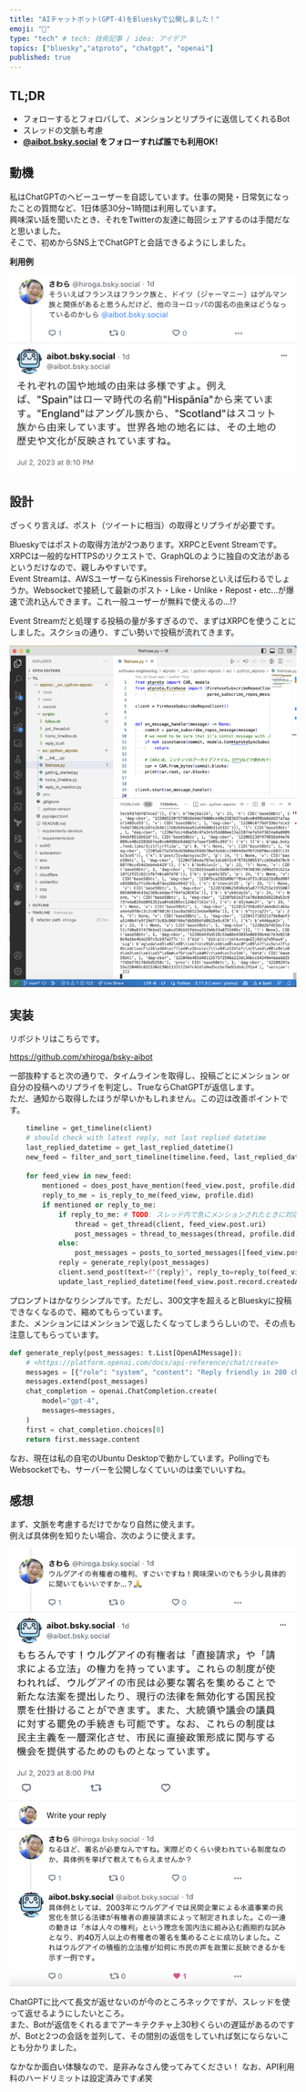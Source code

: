 ```yaml
---
title: "AIチャットボット(GPT-4)をBlueskyで公開しました！"
emoji: "💙"
type: "tech" # tech: 技術記事 / idea: アイデア
topics: ["bluesky","atproto", "chatgpt", "openai"]
published: true
---
```


## TL;DR

- フォローするとフォロバして、メンションとリプライに返信してくれるBot
- スレッドの文脈も考慮
- **[@aibot.bsky.social](https://bsky.app/profile/hiroga.bsky.social) をフォローすれば誰でも利用OK!**

## 動機

私はChatGPTのヘビーユーザーを自認しています。仕事の開発・日常気になったことの質問など、1日体感30分~1時間は利用しています。  
興味深い話を聞いたとき、それをTwitterの友達に毎回シェアするのは手間だなと思いました。  
そこで、初めからSNS上でChatGPTと会話できるようにしました。

**利用例**

![](/images/2023-07-04-8-11-27.png)

## 設計

ざっくり言えば、ポスト（ツイートに相当）の取得とリプライが必要です。

Blueskyではポストの取得方法が2つあります。XRPCとEvent Streamです。  
XRPCは一般的なHTTPSのリクエストで、GraphQLのように独自の文法があるというだけなので、親しみやすいです。  
Event Streamは、AWSユーザーならKinessis Firehorseといえば伝わるでしょうか。Websocketで接続して最新のポスト・Like・Unlike・Repost・etc...が爆速で流れ込んできます。これ一般ユーザーが無料で使えるの...!?

Event Streamだと処理する投稿の量が多すぎるので、まずはXRPCを使うことにしました。スクショの通り、すごい勢いで投稿が流れてきます。

![](/images/2023-07-03-8-27-00.png)

## 実装

リポジトリはこちらです。

https://github.com/xhiroga/bsky-aibot

一部抜粋すると次の通りで、タイムラインを取得し、投稿ごとにメンション or 自分の投稿へのリプライを判定し、TrueならChatGPTが返信します。  
ただ、通知から取得したほうが早いかもしれません。この辺は改善ポイントです。

```python
    timeline = get_timeline(client)
    # should check with latest reply, not last replied datetime
    last_replied_datetime = get_last_replied_datetime()
    new_feed = filter_and_sort_timeline(timeline.feed, last_replied_datetime)

    for feed_view in new_feed:
        mentioned = does_post_have_mention(feed_view.post, profile.did)
        reply_to_me = is_reply_to_me(feed_view, profile.did)
        if mentioned or reply_to_me:
            if reply_to_me: # TODO: スレッド内で急にメンションされたときに対応できないので後で直す
                thread = get_thread(client, feed_view.post.uri)
                post_messages = thread_to_messages(thread, profile.did)
            else:
                post_messages = posts_to_sorted_messages([feed_view.post], profile.did)
            reply = generate_reply(post_messages)
            client.send_post(text=f"{reply}", reply_to=reply_to(feed_view.post))
            update_last_replied_datetime(feed_view.post.record.createdAt)
```

プロンプトはかなりシンプルです。ただし、300文字を超えるとBlueskyに投稿できなくなるので、縮めてもらっています。  
また、メンションにはメンションで返したくなってしまうらしいので、その点も注意してもらっています。

```python
def generate_reply(post_messages: t.List[OpenAIMessage]):
    # <https://platform.openai.com/docs/api-reference/chat/create>
    messages = [{"role": "system", "content": "Reply friendly in 280 characters or less. No @mentions."}]
    messages.extend(post_messages)
    chat_completion = openai.ChatCompletion.create(
        model="gpt-4",
        messages=messages,
    )
    first = chat_completion.choices[0]
    return first.message.content
```

なお、現在は私の自宅のUbuntu Desktopで動かしています。PollingでもWebsocketでも、サーバーを公開しなくていいのは楽でいいすね。
　
## 感想

まず、文脈を考慮するだけでかなり自然に使えます。  
例えば具体例を知りたい場合、次のように使えます。

![](/images/2023-07-04-8-10-41.png)

ChatGPTに比べて長文が返せないのが今のところネックですが、スレッドを使って返せるようにしたいところ。  
また、Botが返信をくれるまでアーキテクチャ上30秒くらいの遅延があるのですが、Botと2つの会話を並列して、その間別の返信をしていれば気にならないことも分かりました。

なかなか面白い体験なので、是非みなさん使ってみてください！
なお、API利用料のハードリミットは設定済みです💰笑
